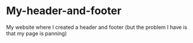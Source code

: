 # My-header-and-footer
My website where I created a header and footer (but the problem I have is that my page is panning)
